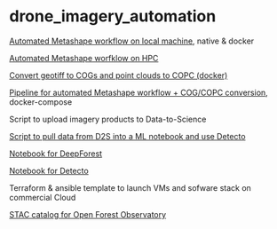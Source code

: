 # drone_imagery_automation


[Automated Metashape workflow on local machine](https://github.com/jeffgillan/automate-metashape), native & docker

[Automated Metashape worfklow on HPC](https://github.com/jeffgillan/metashape_hpc)

[Convert geotiff to COGs and point clouds to COPC (docker)](https://github.com/jeffgillan/cog_copc_generate)

[Pipeline for automated Metashape workflow + COG/COPC conversion](https://github.com/jeffgillan/cog_copc_generate), docker-compose

Script to upload imagery products to Data-to-Science

[Script to pull data from D2S into a ML notebook and use Detecto](https://github.com/jeffgillan/data_to_science_scripts/blob/main/lettuce_detecto.ipynb)

[Notebook for DeepForest](https://github.com/ua-datalab/Geospatial_Workshops/wiki/Image-Object-Detection-%E2%80%90-Deep-Forest)

[Notebook for Detecto](https://github.com/ua-datalab/Geospatial_Workshops/wiki/Image-Object-Detection-%E2%80%90-Detecto) 

Terraform & ansible template to launch VMs and sofware stack on commercial Cloud 

[STAC catalog for Open Forest Observatory](https://radiantearth.github.io/stac-browser/#/external/stac.cyverse.org/?.language=en)



